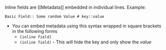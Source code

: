 Inline fields are [[Metadata]] embedded in individual lines. 
Example:
```
Basic Field:: Some random Value # key::value
```
- You can embed metadata using this syntax wrapped in square brackets in the following forms
	- `[inline field]`
	- `(inline field)` - This will hide the key and only show the *value*
